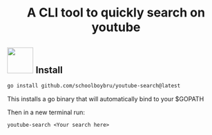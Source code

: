 <div style="text-align: center;">
  <h1>
    A CLI tool to quickly search on youtube 
  </h1>
</div>

<a id="install"></a>
<h2>
  <picture>
    <img src="./public/install.gif?raw=true" width="60px" style="margin-right: 1px;">
  </picture>
  Install
</h2>

```sh
go install github.com/schoolboybru/youtube-search@latest
```

This installs a go binary that will automatically bind to your $GOPATH

Then in a new terminal run:

```
youtube-search <Your search here>
```
